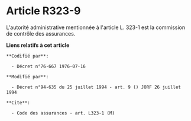# Article R323-9

L'autorité administrative mentionnée à l'article L. 323-1 est la commission de contrôle des assurances.

**Liens relatifs à cet article**

	**Codifié par**:

	  - Décret n°76-667 1976-07-16

	**Modifié par**:

	  - Décret n°94-635 du 25 juillet 1994 - art. 9 () JORF 26 juillet 1994

	**Cite**:

	  - Code des assurances - art. L323-1 (M)
